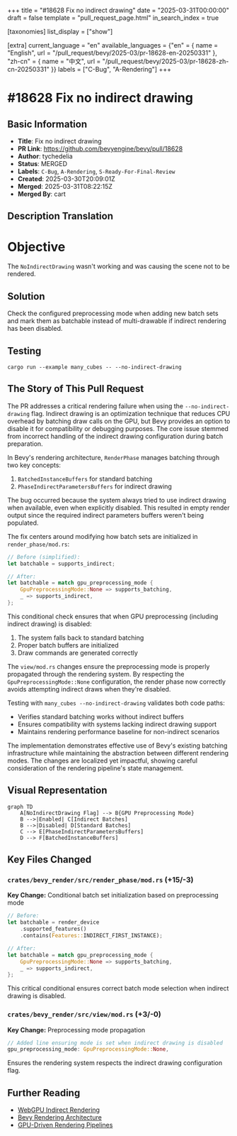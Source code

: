 +++
title = "#18628 Fix no indirect drawing"
date = "2025-03-31T00:00:00"
draft = false
template = "pull_request_page.html"
in_search_index = true

[taxonomies]
list_display = ["show"]

[extra]
current_language = "en"
available_languages = {"en" = { name = "English", url = "/pull_request/bevy/2025-03/pr-18628-en-20250331" }, "zh-cn" = { name = "中文", url = "/pull_request/bevy/2025-03/pr-18628-zh-cn-20250331" }}
labels = ["C-Bug", "A-Rendering"]
+++

# #18628 Fix no indirect drawing

## Basic Information
- **Title**: Fix no indirect drawing
- **PR Link**: https://github.com/bevyengine/bevy/pull/18628
- **Author**: tychedelia
- **Status**: MERGED
- **Labels**: `C-Bug`, `A-Rendering`, `S-Ready-For-Final-Review`
- **Created**: 2025-03-30T20:09:01Z
- **Merged**: 2025-03-31T08:22:15Z
- **Merged By**: cart

## Description Translation
# Objective

The `NoIndirectDrawing` wasn't working and was causing the scene not to be rendered.

## Solution

Check the configured preprocessing mode when adding new batch sets and mark them as batchable instead of multi-drawable if indirect rendering has been disabled. 

## Testing

`cargo run --example many_cubes -- --no-indirect-drawing`

## The Story of This Pull Request

The PR addresses a critical rendering failure when using the `--no-indirect-drawing` flag. Indirect drawing is an optimization technique that reduces CPU overhead by batching draw calls on the GPU, but Bevy provides an option to disable it for compatibility or debugging purposes. The core issue stemmed from incorrect handling of the indirect drawing configuration during batch preparation.

In Bevy's rendering architecture, `RenderPhase` manages batching through two key concepts:
1. `BatchedInstanceBuffers` for standard batching
2. `PhaseIndirectParametersBuffers` for indirect drawing

The bug occurred because the system always tried to use indirect drawing when available, even when explicitly disabled. This resulted in empty render output since the required indirect parameters buffers weren't being populated.

The fix centers around modifying how batch sets are initialized in `render_phase/mod.rs`:

```rust
// Before (simplified):
let batchable = supports_indirect;

// After:
let batchable = match gpu_preprocessing_mode {
    GpuPreprocessingMode::None => supports_batching,
    _ => supports_indirect,
};
```

This conditional check ensures that when GPU preprocessing (including indirect drawing) is disabled:
1. The system falls back to standard batching
2. Proper batch buffers are initialized
3. Draw commands are generated correctly

The `view/mod.rs` changes ensure the preprocessing mode is properly propagated through the rendering system. By respecting the `GpuPreprocessingMode::None` configuration, the render phase now correctly avoids attempting indirect draws when they're disabled.

Testing with `many_cubes --no-indirect-drawing` validates both code paths:
- Verifies standard batching works without indirect buffers
- Ensures compatibility with systems lacking indirect drawing support
- Maintains rendering performance baseline for non-indirect scenarios

The implementation demonstrates effective use of Bevy's existing batching infrastructure while maintaining the abstraction between different rendering modes. The changes are localized yet impactful, showing careful consideration of the rendering pipeline's state management.

## Visual Representation

```mermaid
graph TD
    A[NoIndirectDrawing Flag] --> B{GPU Preprocessing Mode}
    B -->|Enabled| C[Indirect Batches]
    B -->|Disabled| D[Standard Batches]
    C --> E[PhaseIndirectParametersBuffers]
    D --> F[BatchedInstanceBuffers]
```

## Key Files Changed

### `crates/bevy_render/src/render_phase/mod.rs` (+15/-3)
**Key Change:** Conditional batch set initialization based on preprocessing mode

```rust
// Before:
let batchable = render_device
    .supported_features()
    .contains(Features::INDIRECT_FIRST_INSTANCE);

// After:
let batchable = match gpu_preprocessing_mode {
    GpuPreprocessingMode::None => supports_batching,
    _ => supports_indirect,
};
```
This critical conditional ensures correct batch mode selection when indirect drawing is disabled.

### `crates/bevy_render/src/view/mod.rs` (+3/-0)
**Key Change:** Preprocessing mode propagation
```rust
// Added line ensuring mode is set when indirect drawing is disabled
gpu_preprocessing_mode: GpuPreprocessingMode::None,
```
Ensures the rendering system respects the indirect drawing configuration flag.

## Further Reading
- [WebGPU Indirect Rendering](https://gpuweb.github.io/gpuweb/#indirect-drawing)
- [Bevy Rendering Architecture](https://bevyengine.org/learn/book/development/rendering/)
- [GPU-Driven Rendering Pipelines](https://developer.nvidia.com/blog/approaching-zero-driver-overhead/)